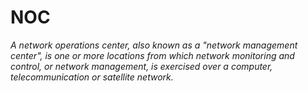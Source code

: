 # NOC

_A network operations center, also known as a "network management center", is one or more locations from which network monitoring and control, or network management, is exercised over a computer, telecommunication or satellite network._
